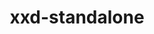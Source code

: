 ---
title: "xxd-standalone"
layout: cache
categories: [package, develop-2023-11-26]
meta: {"versions": ["8.2.1201"], "compilers": ["gcc@=11.1.0", "gcc@=11.3.0", "gcc@=11.4.0"], "oss": ["ubuntu20.04", "ubuntu22.04"], "platforms": ["linux"], "targets": ["x86_64_v3"], "stacks": ["e4s", "gpu-tests", "ml-linux-x86_64-rocm", "root"], "num_specs": 3, "num_specs_by_stack": {"root": 3, "gpu-tests": 1, "e4s": 1, "ml-linux-x86_64-rocm": 1}}
spec_details: [{"hash": "fpfjo2vmc7cktr7qbwyw36uyrolb5h33", "compiler": "gcc@=11.1.0", "versions": ["8.2.1201"], "os": "ubuntu20.04", "platform": "linux", "target": "x86_64_v3", "variants": ["build_system=makefile"], "stacks": ["root", "gpu-tests"], "size": "-", "tarball": "https://binaries.spack.io/develop-2023-11-26/build_cache/linux-ubuntu20.04-x86_64_v3/gcc-11.1.0/xxd-standalone-8.2.1201/linux-ubuntu20.04-x86_64_v3-gcc-11.1.0-xxd-standalone-8.2.1201-fpfjo2vmc7cktr7qbwyw36uyrolb5h33.spack"}, {"hash": "tv5c2klytgeld2ihxbi3ot46hbra25qu", "compiler": "gcc@=11.4.0", "versions": ["8.2.1201"], "os": "ubuntu20.04", "platform": "linux", "target": "x86_64_v3", "variants": ["build_system=makefile"], "stacks": ["e4s", "root"], "size": "-", "tarball": "https://binaries.spack.io/develop-2023-11-26/build_cache/linux-ubuntu20.04-x86_64_v3/gcc-11.4.0/xxd-standalone-8.2.1201/linux-ubuntu20.04-x86_64_v3-gcc-11.4.0-xxd-standalone-8.2.1201-tv5c2klytgeld2ihxbi3ot46hbra25qu.spack"}, {"hash": "woohyjaunf7ee5q22snjelvr5ac5blkz", "compiler": "gcc@=11.3.0", "versions": ["8.2.1201"], "os": "ubuntu22.04", "platform": "linux", "target": "x86_64_v3", "variants": ["build_system=makefile"], "stacks": ["ml-linux-x86_64-rocm", "root"], "size": "-", "tarball": "https://binaries.spack.io/develop-2023-11-26/build_cache/linux-ubuntu22.04-x86_64_v3/gcc-11.3.0/xxd-standalone-8.2.1201/linux-ubuntu22.04-x86_64_v3-gcc-11.3.0-xxd-standalone-8.2.1201-woohyjaunf7ee5q22snjelvr5ac5blkz.spack"}]
---
